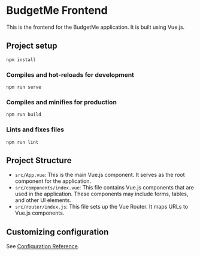 # BudgetMe Frontend

This is the frontend for the BudgetMe application. It is built using Vue.js.

## Project setup
```
npm install
```

### Compiles and hot-reloads for development
```
npm run serve
```

### Compiles and minifies for production
```
npm run build
```

### Lints and fixes files
```
npm run lint
```

## Project Structure

- `src/App.vue`: This is the main Vue.js component. It serves as the root component for the application.
- `src/components/index.vue`: This file contains Vue.js components that are used in the application. These components may include forms, tables, and other UI elements.
- `src/router/index.js`: This file sets up the Vue Router. It maps URLs to Vue.js components.

## Customizing configuration
See [Configuration Reference](https://cli.vuejs.org/config/).